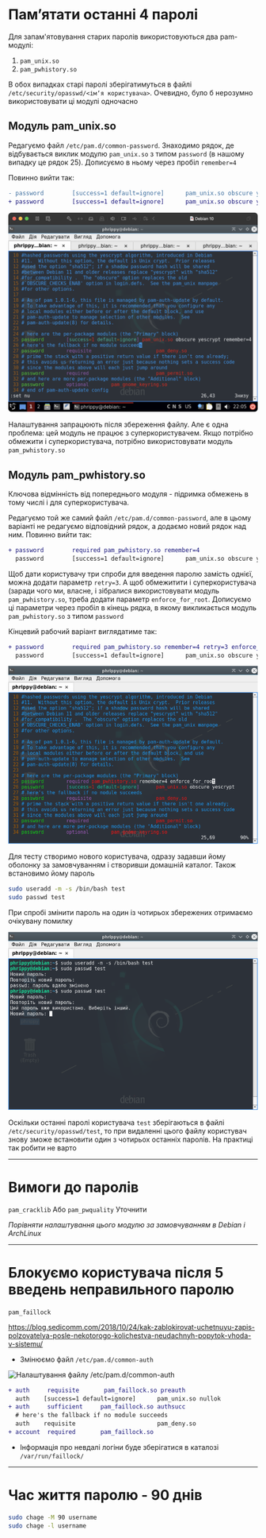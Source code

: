 # Памʼятати останні 4 паролі
Для запам'ятовування старих паролів використовуються два pam-модулі:
1. `pam_unix.so`
2. `pam_pwhistory.so`

В обох випадках старі паролі зберігатимуться в файлі `/etc/security/opasswd/<імʼя користувача>`. Очевидно, було б нерозумно використовувати ці модулі одночасно

## Модуль pam_unix.so
Редагуємо файл `/etc/pam.d/common-password`. Знаходимо рядок, де відбувається виклик модулю `pam_unix.so` з типом `password` (в нашому випадку це рядок 25). Дописуємо в ньому через пробіл `remember=4`

Повинно вийти так:
```diff
- password        [success=1 default=ignore]      pam_unix.so obscure yescrypt
+ password        [success=1 default=ignore]      pam_unix.so obscure yescrypt remember=4
```

![Налаштування pam_unix.so в файлі /etc/pam.d/common-password](pam_unix.png)

Налаштування запрацюють після збереження файлу. Але є одна проблема: цей модуль не працює з суперкористувачем. Якщо потрібно обмежити і суперкористувача, потрібно використовувати модуль `pam_pwhistory.so`

## Модуль pam_pwhistory.so
Ключова відмінність від попереднього модуля - підримка обмежень в тому числі і для суперкористувача.

Редагуємо той же самий файл `/etc/pam.d/common-password`, але в цьому варіанті не редагуємо відповідний рядок, а додаємо новий рядок над ним. Повинно вийти так:
```diff
+ password        required pam_pwhistory.so remember=4
  password        [success=1 default=ignore]      pam_unix.so obscure yescryp
```

Щоб дати користувачу три спроби для введення паролю замість однієї, можна додати параметр `retry=3`. А щоб обмежитити і суперкористувача (заради чого ми, власне, і зібралися використовувати модуль `pam_pwhistory.so`, треба додати параметр `enforce_for_root`. Дописуємо ці параметри через пробіл в кінець рядка, в якому викликається модуль `pam_pwhistory.so` з типом `password`

Кінцевий рабочий варіант виглядатиме так:

```diff
+ password        required pam_pwhistory.so remember=4 retry=3 enforce_for_root
  password        [success=1 default=ignore]      pam_unix.so obscure yescryp
```

![Налаштування pam_pwhistory.so в файлі /etc/pam.d/common-password](pam_pwhistory.png)

Для тесту створимо нового користувача, одразу задавши йому оболонку за замовчуванням і створивши домашній каталог. Також встановимо йому пароль

```bash
sudo useradd -m -s /bin/bash test
sudo passwd test
```

При спробі змінити пароль на один із чотирьох збережених отримаємо очікувану помилку

![Спроба змінити пароль на той, що вже був використаний](password_used.png)

Оскільки останні паролі користувача `test` зберігаються в файлі `/etc/security/opasswd/test`, то при видаленні цього файлу користувач знову зможе встановити один з чотирьох останніх паролів. На практиці так робити не варто 
___

# Вимоги до паролів
```pam_cracklib```
Або
```pam_pwquality```
Уточнити

*Порівняти налаштування цього модулю за замовчуванням в Debian і ArchLinux*

___

# Блокуємо користувача після 5 введень неправильного паролю
```pam_faillock```

https://blog.sedicomm.com/2018/10/24/kak-zablokirovat-uchetnuyu-zapis-polzovatelya-posle-nekotorogo-kolichestva-neudachnyh-popytok-vhoda-v-sistemu/

* Змінюємо файл `/etc/pam.d/common-auth`

![Налаштування файлу /etc/pam.d/common-auth](common_auth.png)

```diff
+ auth     requisite       pam_faillock.so preauth
  auth    [success=1 default=ignore]      pam_unix.so nullok
+ auth     sufficient     pam_faillock.so authsucc
  # here's the fallback if no module succeeds
  auth    requisite                       pam_deny.so
+ account  required       pam_faillock.so
```

* Інформація про невдалі логіни буде зберігатися в каталозі `/var/run/faillock/`

___

# Час життя паролю - 90 днів

```bash
sudo chage -M 90 username
sudo chage -l username
```

